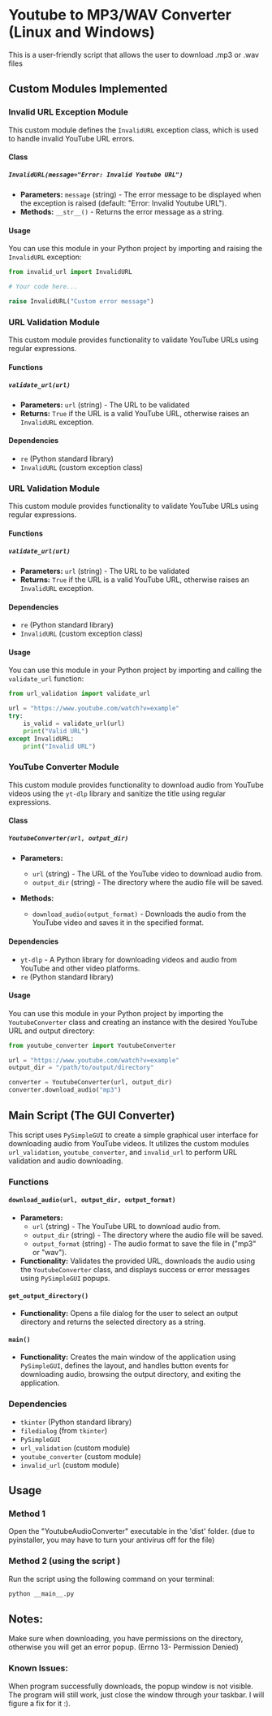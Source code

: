 # Youtube to MP3/WAV Converter (Linux and Windows)

This is a user-friendly script that allows the user to download .mp3 or .wav files

## Custom Modules Implemented

### Invalid URL Exception Module

This custom module defines the `InvalidURL` exception class, which is used to handle invalid YouTube URL errors.

#### Class

##### `InvalidURL(message="Error: Invalid Youtube URL")`

- **Parameters:** `message` (string) - The error message to be displayed when the exception is raised (default: "Error: Invalid Youtube URL").
- **Methods:** `__str__()` - Returns the error message as a string.

#### Usage

You can use this module in your Python project by importing and raising the `InvalidURL` exception:

```python
from invalid_url import InvalidURL

# Your code here...

raise InvalidURL("Custom error message")
```

### URL Validation Module

This custom module provides functionality to validate YouTube URLs using regular expressions.

#### Functions

##### `validate_url(url)`

- **Parameters:** `url` (string) - The URL to be validated
- **Returns:** `True` if the URL is a valid YouTube URL, otherwise raises an `InvalidURL` exception.

#### Dependencies

- `re` (Python standard library)
- `InvalidURL` (custom exception class)

### URL Validation Module

This custom module provides functionality to validate YouTube URLs using regular expressions.

#### Functions

##### `validate_url(url)`

- **Parameters:** `url` (string) - The URL to be validated
- **Returns:** `True` if the URL is a valid YouTube URL, otherwise raises an `InvalidURL` exception.

#### Dependencies

- `re` (Python standard library)
- `InvalidURL` (custom exception class)

#### Usage

You can use this module in your Python project by importing and calling the `validate_url` function:

```python
from url_validation import validate_url

url = "https://www.youtube.com/watch?v=example"
try:
    is_valid = validate_url(url)
    print("Valid URL")
except InvalidURL:
    print("Invalid URL")
```
### YouTube Converter Module

This custom module provides functionality to download audio from YouTube videos using the `yt-dlp` library and sanitize the title using regular expressions.

#### Class

##### `YoutubeConverter(url, output_dir)`

- **Parameters:**
  - `url` (string) - The URL of the YouTube video to download audio from.
  - `output_dir` (string) - The directory where the audio file will be saved.

- **Methods:**
  - `download_audio(output_format)` - Downloads the audio from the YouTube video and saves it in the specified format.

#### Dependencies

- `yt-dlp` - A Python library for downloading videos and audio from YouTube and other video platforms.
- `re` (Python standard library)

#### Usage

You can use this module in your Python project by importing the `YoutubeConverter` class and creating an instance with the desired YouTube URL and output directory:

```python
from youtube_converter import YoutubeConverter

url = "https://www.youtube.com/watch?v=example"
output_dir = "/path/to/output/directory"

converter = YoutubeConverter(url, output_dir)
converter.download_audio("mp3")
```

## Main Script (The GUI Converter)
This script uses `PySimpleGUI` to create a simple graphical user interface for downloading audio from YouTube videos. It utilizes the custom modules `url_validation`, `youtube_converter`, and `invalid_url` to perform URL validation and audio downloading.

### Functions

#### `download_audio(url, output_dir, output_format)`

- **Parameters:**
  - `url` (string) - The YouTube URL to download audio from.
  - `output_dir` (string) - The directory where the audio file will be saved.
  - `output_format` (string) - The audio format to save the file in ("mp3" or "wav").
- **Functionality:** Validates the provided URL, downloads the audio using the `YoutubeConverter` class, and displays success or error messages using `PySimpleGUI` popups.

#### `get_output_directory()`

- **Functionality:** Opens a file dialog for the user to select an output directory and returns the selected directory as a string.

#### `main()`

- **Functionality:** Creates the main window of the application using `PySimpleGUI`, defines the layout, and handles button events for downloading audio, browsing the output directory, and exiting the application.

### Dependencies

- `tkinter` (Python standard library)
- `filedialog` (from `tkinter`)
- `PySimpleGUI`
- `url_validation` (custom module)
- `youtube_converter` (custom module)
- `invalid_url` (custom module)

## Usage

### Method 1
Open the "YoutubeAudioConverter" executable in the 'dist' folder. (due to pyinstaller, you may have to turn your antivirus 
off for the file)

### Method 2 (using the script )
Run the script using the following command on your terminal:

```bash
python __main__.py
```
## Notes:
Make sure when downloading, you have permissions on the directory, 
otherwise you will get an error popup. (Errno 13- Permission Denied)
### Known Issues:
When program successfully downloads, the popup window is not visible.
The program will still work, just close the window through your taskbar.
I will figure a fix for it :).






